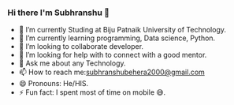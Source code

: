 ### Hi there I'm Subhranshu  👋


- 🔭 I’m currently Studing at Biju Patnaik University of Technology.
- 🌱 I’m currently learning programming, Data science, Python.
- 👯 I’m looking to collaborate developer.
- 🤔 I’m looking for help with to connect with a good mentor.
- 💬 Ask me about any Technology.
- 📫 How to reach me:subhranshubehera2000@gmail.com
- 😄 Pronouns: He/HIS.
- ⚡ Fun fact: I spent most of time on mobile 😅.

